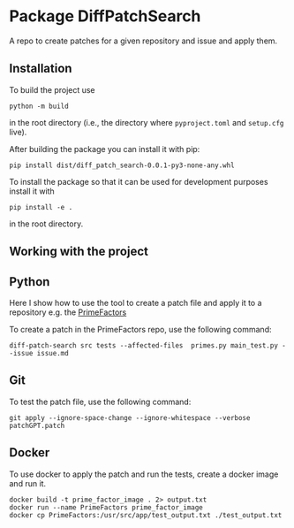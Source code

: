 # Package DiffPatchSearch

A repo to create patches for a given repository and issue and apply them.

## Installation

To build the project use

```shell script
python -m build
```

in the root directory (i.e., the directory where `pyproject.toml` and
`setup.cfg` live).

After building the package you can install it with pip:

```shell script
pip install dist/diff_patch_search-0.0.1-py3-none-any.whl
```

To install the package so that it can be used for development purposes
install it with

```shell script
pip install -e .
```

in the root directory.

## Working with the project

## Python

Here I show how to use the tool to create a patch file and apply it to a repository e.g. the [PrimeFactors](https://github.com/kyrillschmid/PrimeFactors.git)

To create a patch in the PrimeFactors repo, use the following command:

```
diff-patch-search src tests --affected-files  primes.py main_test.py --issue issue.md
```

## Git

To test the patch file, use the following command:

```
git apply --ignore-space-change --ignore-whitespace --verbose patchGPT.patch
```

## Docker

To use docker to apply the patch and run the tests, create a docker image and run it.

```
docker build -t prime_factor_image . 2> output.txt
docker run --name PrimeFactors prime_factor_image
docker cp PrimeFactors:/usr/src/app/test_output.txt ./test_output.txt
```
